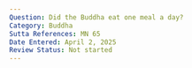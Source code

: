 ```yaml
---
Question: Did the Buddha eat one meal a day?
Category: Buddha
Sutta References: MN 65
Date Entered: April 2, 2025
Review Status: Not started
---
```

